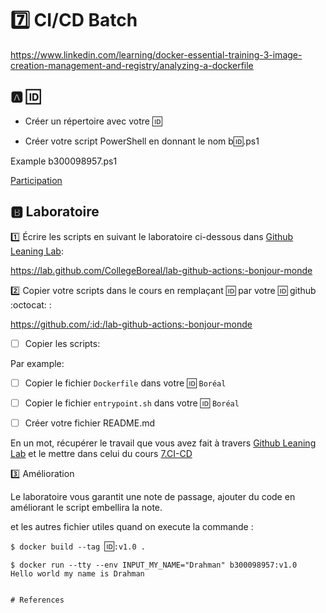 # :seven: CI/CD Batch


https://www.linkedin.com/learning/docker-essential-training-3-image-creation-management-and-registry/analyzing-a-dockerfile

## :a: :id:

* Créer un répertoire avec votre :id:

* Créer votre script PowerShell en donnant le nom b:id:.ps1

Example b300098957.ps1

[Participation](Participation.md)

## :b: Laboratoire

:one: Écrire les scripts en suivant le laboratoire ci-dessous dans [Github Leaning Lab](https://lab.github.com/CollegeBoreal):

https://lab.github.com/CollegeBoreal/lab-github-actions:-bonjour-monde


:two: Copier votre scripts dans le cours en remplaçant :id: par votre :id: github :octocat: :

https://github.com/:id:/lab-github-actions:-bonjour-monde

- [ ] Copier les scripts:

Par example:

  - [ ] Copier le fichier `Dockerfile` dans votre :id: `Boréal` 

  - [ ] Copier le fichier `entrypoint.sh` dans votre :id: `Boréal` 


- [ ] Créer votre fichier README.md


En un mot, récupérer le travail que vous avez fait à travers [Github Leaning Lab](https://lab.github.com/CollegeBoreal) et le mettre dans celui du cours [7.CI-CD](../7.CI-CD)

:three: Amélioration

Le laboratoire vous garantit une note de passage, ajouter du code en améliorant le script embellira la note.

et les autres fichier utiles quand on execute la commande :

`$ docker build --tag `:id:`:v1.0 .`
```
$ docker run --tty --env INPUT_MY_NAME="Drahman" b300098957:v1.0
Hello world my name is Drahman
```



```

# References

